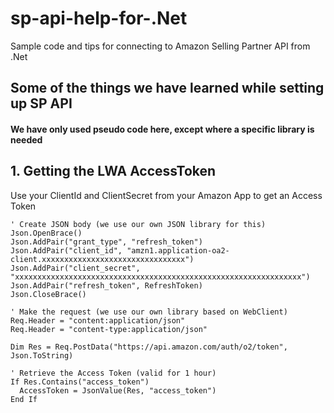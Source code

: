# sp-api-help-for-.Net
Sample code and tips for connecting to Amazon Selling Partner API from .Net

## Some of the things we have learned while setting up SP API

#### We have only used pseudo code here, except where a specific library is needed


## 1. Getting the LWA AccessToken

Use your ClientId and ClientSecret from your Amazon App to get an Access Token
```
' Create JSON body (we use our own JSON library for this)
Json.OpenBrace()
Json.AddPair("grant_type", "refresh_token")
Json.AddPair("client_id", "amzn1.application-oa2-client.xxxxxxxxxxxxxxxxxxxxxxxxxxxxxxxx")
Json.AddPair("client_secret", "xxxxxxxxxxxxxxxxxxxxxxxxxxxxxxxxxxxxxxxxxxxxxxxxxxxxxxxxxxxxxxxx")
Json.AddPair("refresh_token", RefreshToken)
Json.CloseBrace()

' Make the request (we use our own library based on WebClient)
Req.Header = "content:application/json"
Req.Header = "content-type:application/json"

Dim Res = Req.PostData("https://api.amazon.com/auth/o2/token", Json.ToString)

' Retrieve the Access Token (valid for 1 hour)
If Res.Contains("access_token")
  AccessToken = JsonValue(Res, "access_token")
End If

```
